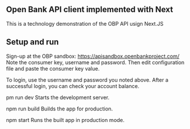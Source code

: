 ## Open Bank API client implemented with Next
This is a technology demonstration of the OBP API usign Next.JS

## Setup and run

Sign-up at the OBP sandbox: https://apisandbox.openbankproject.com/ Note the consumer key, username and password.
Then edit configuration file and paste the consumer key value.  

To login, use the username and password you noted above. After a successful login, you can check your account balance.

pm run dev
  Starts the development server.

npm run build
  Builds the app for production.

npm start
  Runs the built app in production mode.
